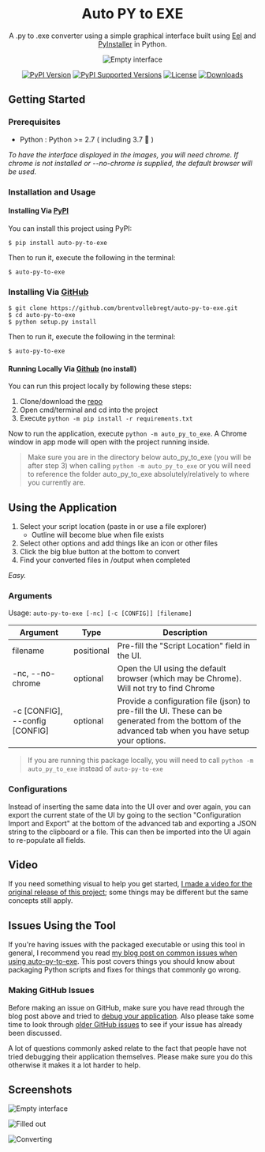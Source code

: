 <h1 align="center">Auto PY to EXE</h1>
<p align="center">A .py to .exe converter using a simple graphical interface built using <a href="https://github.com/ChrisKnott/Eel">Eel</a> and <a href="http://www.pyinstaller.org/">PyInstaller</a> in Python.</p>

<p align="center">
    <img src="https://i.imgur.com/EuUlayC.png" alt="Empty interface">
</p>

<p align="center">
    <a href="https://pypi.org/project/auto-py-to-exe/"><img src="https://img.shields.io/pypi/v/auto-py-to-exe.svg" alt="PyPI Version"></a>
    <a href="https://pypi.org/project/auto-py-to-exe/"><img src="https://img.shields.io/pypi/pyversions/auto-py-to-exe.svg" alt="PyPI Supported Versions"></a>
    <a href="https://pypi.org/project/auto-py-to-exe/"><img src="https://img.shields.io/pypi/l/auto-py-to-exe.svg" alt="License"></a>
    <a href="http://pepy.tech/project/auto-py-to-exe"><img src="http://pepy.tech/badge/auto-py-to-exe" alt="Downloads"></a>
</p>

## Getting Started

### Prerequisites
 - Python : Python >= 2.7 ( including 3.7 🎉 )

*To have the interface displayed in the images, you will need chrome. If chrome is not installed or --no-chrome is supplied, the default browser will be used.*

### Installation and Usage
#### Installing Via [PyPI](https://pypi.org/project/auto-py-to-exe/)
You can install this project using PyPI:
```
$ pip install auto-py-to-exe
```
Then to run it, execute the following in the terminal:
```
$ auto-py-to-exe
```

### Installing Via [GitHub](https://github.com/brentvollebregt/auto-py-to-exe)
```
$ git clone https://github.com/brentvollebregt/auto-py-to-exe.git
$ cd auto-py-to-exe
$ python setup.py install
```
Then to run it, execute the following in the terminal:
```
$ auto-py-to-exe
```

#### Running Locally Via [Github](https://github.com/brentvollebregt/auto-py-to-exe) (no install)
You can run this project locally by following these steps:
1. Clone/download the [repo](https://github.com/brentvollebregt/auto-py-to-exe)
2. Open cmd/terminal and cd into the project
3. Execute ```python -m pip install -r requirements.txt```

Now to run the application, execute ```python -m auto_py_to_exe```. A Chrome window in app mode will open with the project running inside.

> Make sure you are in the directory below auto_py_to_exe (you will be after step 3) when calling `python -m auto_py_to_exe` or you will need to reference the folder auto_py_to_exe absolutely/relatively to where you currently are.

## Using the Application
1. Select your script location (paste in or use a file explorer)
    - Outline will become blue when file exists
2. Select other options and add things like an icon or other files
3. Click the big blue button at the bottom to convert
4. Find your converted files in /output when completed

*Easy.*

### Arguments
Usage: `auto-py-to-exe [-nc] [-c [CONFIG]] [filename]`

| Argument                       | Type       | Description                                                                                                                                          |
|--------------------------------|------------|------------------------------------------------------------------------------------------------------------------------------------------------------|
| filename                       | positional | Pre-fill the "Script Location" field in the UI.                                                                                                      |
| -nc, --no-chrome               | optional   | Open the UI using the default browser (which may be Chrome). Will not try to find Chrome                                                             |
| -c [CONFIG], --config [CONFIG] | optional   | Provide a configuration file (json) to pre-fill the UI. These can be generated from the bottom of the advanced tab when you have setup your options. |

> If you are running this package locally, you will need to call ```python -m auto_py_to_exe``` instead of ```auto-py-to-exe```

### Configurations
Instead of inserting the same data into the UI over and over again, you can export the current state of the UI by going to the section "Configuration Import and Export" at the bottom of the advanced tab and exporting a JSON string to the clipboard or a file. This can then be imported into the UI again to re-populate all fields.

## Video
If you need something visual to help you get started, [I made a video for the original release of this project](https://youtu.be/OZSZHmWSOeM); some things may be different but the same concepts still apply.

## Issues Using the Tool
If you're having issues with the packaged executable or using this tool in general, I recommend you read [my blog post on common issues when using auto-py-to-exe](https://nitratine.net/blog/post/issues-when-using-auto-py-to-exe/). This post covers things you should know about packaging Python scripts and fixes for things that commonly go wrong.

### Making GitHub Issues
Before making an issue on GitHub, make sure you have read through the blog post above and tried to [debug your application](https://nitratine.net/blog/post/issues-when-using-auto-py-to-exe/#debugging). Also please take some time to look through [older GitHub issues](https://github.com/brentvollebregt/auto-py-to-exe/issues?q=) to see if your issue has already been discussed.

A lot of questions commonly asked relate to the fact that people have not tried debugging their application themselves. Please make sure you do this otherwise it makes it a lot harder to help.

## Screenshots
![Empty interface](https://i.imgur.com/dd0LC2n.png)

![Filled out](https://i.imgur.com/f3TEnZI.png)

![Converting](https://i.imgur.com/MjdONcC.png)